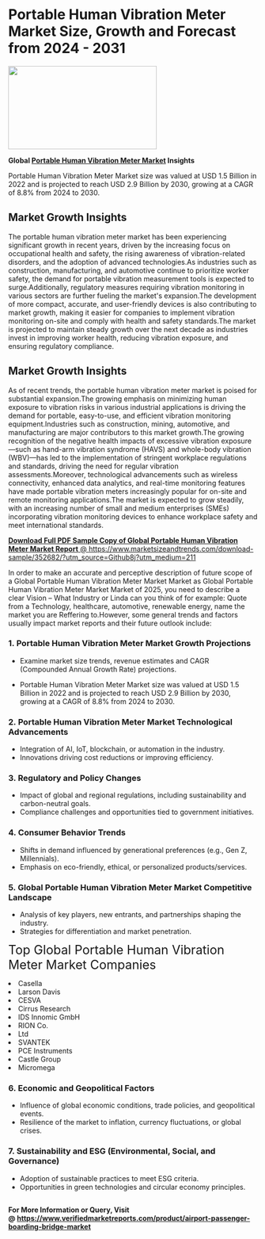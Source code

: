<H1>Portable Human Vibration Meter Market Size, Growth and Forecast from 2024 - 2031</H1><img class="aligncenter size-medium wp-image-584254" src="https://thirdeyenews.in/wp-content/uploads/2024/09/Global-Market-Research-300x168.jpeg" alt="" width="300" height="168" /><p><strong>Global&nbsp;<a href="https://www.marketsizeandtrends.com/download-sample/352682/?utm_source=Github8j?utm_medium=211">Portable Human Vibration Meter Market</a> Insights</strong></p><p>Portable Human Vibration Meter Market size was valued at USD 1.5 Billion in 2022 and is projected to reach USD 2.9 Billion by 2030, growing at a CAGR of 8.8% from 2024 to 2030.</p><p><h2>Market Growth Insights</h2> <p>The portable human vibration meter market has been experiencing significant growth in recent years, driven by the increasing focus on occupational health and safety, the rising awareness of vibration-related disorders, and the adoption of advanced technologies.As industries such as construction, manufacturing, and automotive continue to prioritize worker safety, the demand for portable vibration measurement tools is expected to surge.Additionally, regulatory measures requiring vibration monitoring in various sectors are further fueling the market's expansion.The development of more compact, accurate, and user-friendly devices is also contributing to market growth, making it easier for companies to implement vibration monitoring on-site and comply with health and safety standards.The market is projected to maintain steady growth over the next decade as industries invest in improving worker health, reducing vibration exposure, and ensuring regulatory compliance.</p> <p><a href="https://example.com/download-sample"></a></p> <h2>Market Growth Insights</h2> <p>As of recent trends, the portable human vibration meter market is poised for substantial expansion.The growing emphasis on minimizing human exposure to vibration risks in various industrial applications is driving the demand for portable, easy-to-use, and efficient vibration monitoring equipment.Industries such as construction, mining, automotive, and manufacturing are major contributors to this market growth.The growing recognition of the negative health impacts of excessive vibration exposure—such as hand-arm vibration syndrome (HAVS) and whole-body vibration (WBV)—has led to the implementation of stringent workplace regulations and standards, driving the need for regular vibration assessments.Moreover, technological advancements such as wireless connectivity, enhanced data analytics, and real-time monitoring features have made portable vibration meters increasingly popular for on-site and remote monitoring applications.The market is expected to grow steadily, with an increasing number of small and medium enterprises (SMEs) incorporating vibration monitoring devices to enhance workplace safety and meet international standards.</p> <p><a href="https://example.com/get-more"></p><p><span class=""><strong>Download Full PDF Sample Copy of Global Portable Human Vibration Meter Market Report</strong> @ <a href="https://www.marketsizeandtrends.com/download-sample/352682/?utm_source=Github8j?utm_medium=211" target="_blank">https://www.marketsizeandtrends.com/download-sample/352682/?utm_source=Github8j?utm_medium=211</a></span></p><p>In order to make an accurate and perceptive description of future scope of a Global&nbsp;Portable Human Vibration Meter Market Market as Global&nbsp;Portable Human Vibration Meter Market Market of 2025, you need to describe a clear Vision &ndash; What Industry or Linda can you think of for example: Quote from a Technology, healthcare, automotive, renewable energy, name the market you are Reffering to.However, some general trends and factors usually impact market reports and their future outlook include:</p><h3>1.&nbsp;<strong>Portable Human Vibration Meter Market Growth Projections</strong></h3><ul><li>Examine market size trends, revenue estimates and CAGR (Compounded Annual Growth Rate) projections.</li><li><p>Portable Human Vibration Meter Market size was valued at USD 1.5 Billion in 2022 and is projected to reach USD 2.9 Billion by 2030, growing at a CAGR of 8.8% from 2024 to 2030.</p></li></ul><h3>2.&nbsp;<strong>Portable Human Vibration Meter Market Technological Advancements</strong></h3><ul><li>Integration of AI, IoT, blockchain, or automation in the industry.</li><li>Innovations driving cost reductions or improving efficiency.</li></ul><h3>3.&nbsp;<strong>Regulatory and Policy Changes</strong></h3><ul><li>Impact of global and regional regulations, including sustainability and carbon-neutral goals.</li><li>Compliance challenges and opportunities tied to government initiatives.</li></ul><h3>4.&nbsp;<strong>Consumer Behavior Trends</strong></h3><ul><li>Shifts in demand influenced by generational preferences (e.g., Gen Z, Millennials).</li><li>Emphasis on eco-friendly, ethical, or personalized products/services.</li></ul><h3>5.&nbsp;<strong>Global Portable Human Vibration Meter Market Competitive Landscape</strong></h3><ul><li>Analysis of key players, new entrants, and partnerships shaping the industry.</li><li>Strategies for differentiation and market penetration.</li></ul><p data-pm-slice="1 1 []"><span style="color: inherit; font-family: inherit; font-size: 25px;">Top Global Portable Human Vibration Meter Market Companies</span></p><div class="" data-test-id=""><p><li>Casella</li><li> Larson Davis</li><li> CESVA</li><li> Cirrus Research</li><li> IDS Innomic GmbH</li><li> RION Co.</li><li> Ltd</li><li> SVANTEK</li><li> PCE Instruments</li><li> Castle Group</li><li> Micromega</li></p></div><h3>6.&nbsp;<strong>Economic and Geopolitical Factors</strong></h3><ul><li>Influence of global economic conditions, trade policies, and geopolitical events.</li><li>Resilience of the market to inflation, currency fluctuations, or global crises.</li></ul><h3>7.&nbsp;<strong>Sustainability and ESG (Environmental, Social, and Governance)</strong></h3><ul><li>Adoption of sustainable practices to meet ESG criteria.</li><li>Opportunities in green technologies and circular economy principles.</li></ul><h2><strong style="font-size: 14px;">For More Information or Query, Visit @&nbsp;</strong><a style="background-color: #ffffff; font-size: 14px;" href="https://www.marketsizeandtrends.com/report/portable-human-vibration-meter-market/" target="_blank">https://www.verifiedmarketreports.com/product/airport-passenger-boarding-bridge-market</a></h2>